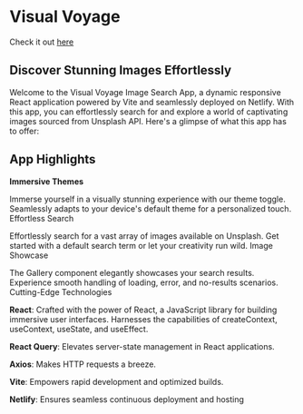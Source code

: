# Visual Voyage

Check it out [here](https://visual-voyage.netlify.app/)

## Discover Stunning Images Effortlessly
Welcome to the Visual Voyage Image Search App, a dynamic responsive React application powered by Vite and seamlessly deployed on Netlify. With this app, you can effortlessly search for and explore a world of captivating images sourced from Unsplash API. Here's a glimpse of what this app has to offer:

## App Highlights
**Immersive Themes**

Immerse yourself in a visually stunning experience with our theme toggle.
Seamlessly adapts to your device's default theme for a personalized touch.
Effortless Search

Effortlessly search for a vast array of images available on Unsplash.
Get started with a default search term or let your creativity run wild.
Image Showcase

The Gallery component elegantly showcases your search results.
Experience smooth handling of loading, error, and no-results scenarios.
Cutting-Edge Technologies

**React**: Crafted with the power of React, a JavaScript library for building immersive user interfaces.
Harnesses the capabilities of createContext, useContext, useState, and useEffect.

**React Query**: Elevates server-state management in React applications.

**Axios**: Makes HTTP requests a breeze.

**Vite**: Empowers rapid development and optimized builds.

**Netlify**: Ensures seamless continuous deployment and hosting
